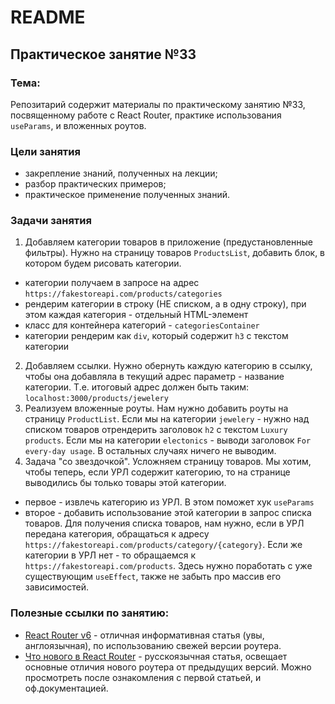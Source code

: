 # README

## Практическое занятие №33

### Тема:

Репозитарий содержит материалы по практическому занятию №33, посвященному работе с React Router, практике использования `useParams`, и вложенных роутов.

### Цели занятия
- закрепление знаний, полученных на лекции;
- разбор практических примеров;
- практическое применение полученных знаний.

### Задачи занятия
1. Добавляем категории товаров в приложение (предустановленные фильтры). Нужно на страницу товаров `ProductsList`, добавить блок, в котором будем рисовать категории.
 - категории получаем в запросе на адрес `https://fakestoreapi.com/products/categories`
 - рендерим категории в строку (НЕ списком, а в одну строку), при этом каждая категория - отдельный HTML-элемент
 - класс для контейнера категорий - `categoriesContainer`
 - категории рендерим как `div`, который содержит `h3` с текстом категории
2. Добавляем ссылки. Нужно обернуть каждую категорию в ссылку, чтобы она добавляла в текущий адрес параметр - название категории. Т.е. итоговый адрес должен быть таким: `localhost:3000/products/jewelery`
3. Реализуем вложенные роуты. Нам нужно добавить роуты на страницу `ProductList`. Если мы на категории `jewelery` - нужно над списком товаров отрендерить заголовок `h2` с текстом `Luxury products`. Если мы на категории `electonics` - выводи заголовок `For every-day usage`. В остальных случаях ничего не выводим.
4. Задача "со звездочкой". Усложняем страницу товаров. Мы хотим, чтобы теперь, если УРЛ содержит категорию, то на странице выводились бы только товары этой категории.
 - первое - извлечь категорию из УРЛ. В этом поможет хук `useParams`
 - второе - добавить использование этой категории в запрос списка товаров. Для получения списка товаров, нам нужно, если в УРЛ передана категория, обращаться к адресу `https://fakestoreapi.com/products/category/{category}`. Если же категории в УРЛ нет - то обращаемся к `https://fakestoreapi.com/products`. Здесь нужно поработать с уже существующим `useEffect`, также не забыть про массив его зависимостей.

### Полезные ссылки по занятию:
 - [React Router v6](https://blog.logrocket.com/react-router-v6-guide/) - отличная информативная статья (увы, англоязычная), по использованию свежей версии роутера.
 - [Что нового в React Router](https://habr.com/ru/companies/kts/articles/598835/) - русскоязычная статья, освещает основные отличия нового роутера от предыдущих версий. Можно просмотреть после ознакомления с первой статьей, и оф.документацией.